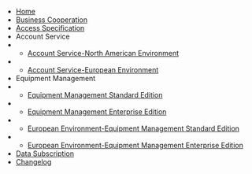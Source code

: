 * [Home](en-us/)
* [Business Cooperation](en-us/Business)
* [Access Specification](en-us/AccessSpecification)
* Account Service
* * [Account Service-North American Environment](en-us/Account-NorthAmericanEnvironment)  
* * [Account Service-European Environment](en-us/Account-EuropeanEnvironment)
* Equipment Management
* * [Equipment Management Standard Edition](en-us/DevicesStandard)
* * [Equipment Management Enterprise Edition](en-us/DevicesEnterprise)  
* * [European Environment-Equipment Management Standard Edition](en-us/DevicesStandard-EuropeanEnvironment)
* * [European Environment-Equipment Management Enterprise Edition](en-us/DevicesEnterprise-EuropeanEnvironment)
* [Data Subscription](en-us/DataSubscription)
* [Changelog](en-us/ChangeLog)

